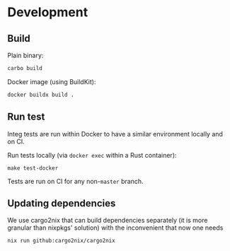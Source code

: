 # Development

## Build

Plain binary:

```sh
carbo build 
```

Docker image (using BuildKit):

```sh
docker buildx build .
```

## Run test

Integ tests are run within Docker to have a similar environment locally and on CI. 

Run tests locally (via `docker exec` within a Rust container):

```
make test-docker
```

Tests are run on CI for any non-`master` branch. 

## Updating dependencies

We use cargo2nix that can build dependencies separately (it is more granular than nixpkgs' solution) with the inconvenient that now one needs

```sh
nix run github:cargo2nix/cargo2nix
```